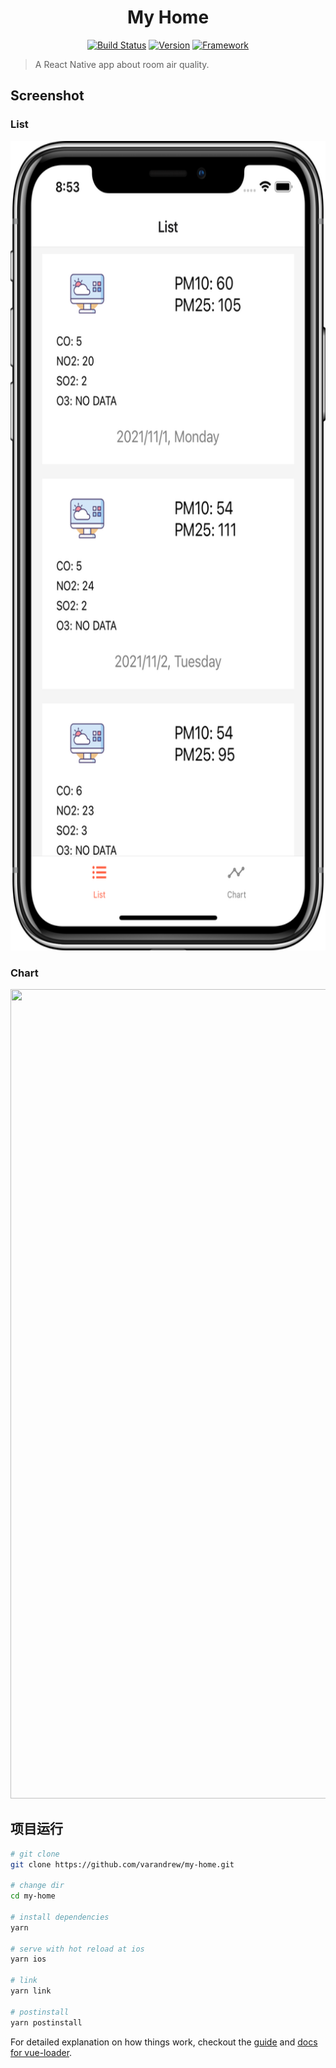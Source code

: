 
<h1 align="center">My Home</h1>

<p align="center">
<a href="https://travis-ci.org/Alamofire/varandrew/Petrichor-Music"><img src="https://travis-ci.org/varandrew/Petrichor-Music.svg?branch=master" alt="Build Status"></a>
<a href="https://github.com/varandrew/my-home"><img src="https://img.shields.io/npm/v/npm.svg" alt="Version"></a>
<a href="https://reactnative.dev/"><img src="https://img.shields.io/badge/framework-ReactNative-orange.svg" alt="Framework"></a>
</p>

> A React Native app about room air quality.

## Screenshot
### List

<img src="https://github.com/varandrew/my-home/blob/main/screenshots/screenshot-1.png" width="647.5" height="1295"/> 

### Chart

<img src="https://github.com/varandrew/my-home/blob/main/screenshots/screenshot-2.png" width="647.5" height="1295"/> 



## 项目运行

``` bash
# git clone
git clone https://github.com/varandrew/my-home.git

# change dir
cd my-home

# install dependencies
yarn

# serve with hot reload at ios
yarn ios

# link
yarn link

# postinstall
yarn postinstall
```

For detailed explanation on how things work, checkout the [guide](http://vuejs-templates.github.io/webpack/) and [docs for vue-loader](http://vuejs.github.io/vue-loader).

